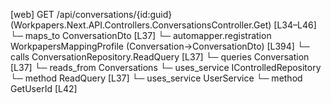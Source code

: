 [web] GET /api/conversations/{id:guid}  (Workpapers.Next.API.Controllers.ConversationsController.Get)  [L34–L46]
  └─ maps_to ConversationDto [L37]
    └─ automapper.registration WorkpapersMappingProfile (Conversation->ConversationDto) [L394]
  └─ calls ConversationRepository.ReadQuery [L37]
  └─ queries Conversation [L37]
    └─ reads_from Conversations
  └─ uses_service IControlledRepository<Conversation>
    └─ method ReadQuery [L37]
  └─ uses_service UserService
    └─ method GetUserId [L42]

